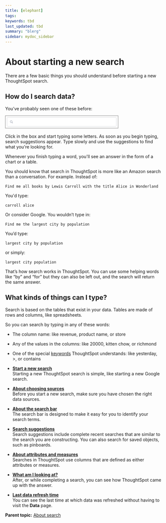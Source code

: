 ```yaml
---
title: [elephant]
tags: 
keywords: tbd
last_updated: tbd
summary: "blerg"
sidebar: mydoc_sidebar
---
```

# About starting a new search

There are a few basic things you should understand before starting a new ThoughtSpot search.

## How do I search data?

You’ve probably seen one of these before:

 ![](../../../images/search_bar_blank.png "Search bar") 

Click in the box and start typing some letters. As soon as you begin typing, search suggestions appear. Type slowly and use the suggestions to find what you're looking for.

Whenever you finish typing a word, you'll see an answer in the form of a chart or a table.

You should know that search in ThoughtSpot is more like an Amazon search than a conversation. For example. Instead of:

```
Find me all books by Lewis Carroll with the title Alice in Wonderland
```

You'd type:

```
carroll alice
```

Or consider Google. You wouldn’t type in:

```
Find me the largest city by population
```

You’d type:

```
largest city by population
```

or simply:

```
largest city population
```

That’s how search works in ThoughtSpot. You can use some helping words like “by” and “for” but they can also be left out, and the search will return the same answer.

## What kinds of things can I type?

Search is based on the tables that exist in your data. Tables are made of rows and columns, like spreadsheets.

So you can search by typing in any of these words:

-   The column name: like revenue, product name, or store
-   Any of the values in the columns: like 20000, kitten chow, or richmond
-   One of the special [keywords](../end_user_reference/keyword_reference.html#) ThoughtSpot understands: like yesterday, \>, or contains

-   **[Start a new search](../../../pages/end_user_guide/end_user_search/start_a_new_search.html)**  
Starting a new ThoughtSpot search is simple, like starting a new Google search.
-   **[About choosing sources](../../../pages/end_user_guide/end_user_search/about_choosing_sources.html)**  
Before you start a new search, make sure you have chosen the right data sources.
-   **[About the search bar](../../../pages/end_user_guide/end_user_search/about_the_search_bar.html)**  
The search bar is designed to make it easy for you to identify your search terms.
-   **[Search suggestions](../../../pages/end_user_guide/end_user_search/recent_searches.html)**  
Search suggestions include complete recent searches that are similar to the search you are constructing. You can also search for saved objects, such as pinboards.
-   **[About attributes and measures](../../../pages/end_user_guide/end_user_search/about_attributes_and_measures.html)**  
Searches in ThoughtSpot use columns that are defined as either attributes or measures.
-   **[What am I looking at?](../../../pages/end_user_guide/end_user_search/what_am_i_looking_at_.html)**  
After, or while completing a search, you can see how ThoughtSpot came up with the answer.
-   **[Last data refresh time](../../../pages/end_user_guide/end_user_search/data_refresh_time.html)**  
You can see the last time at which data was refreshed without having to visit the **Data** page.

**Parent topic:** [About search](../../../pages/end_user_guide/end_user_search/search.html)


